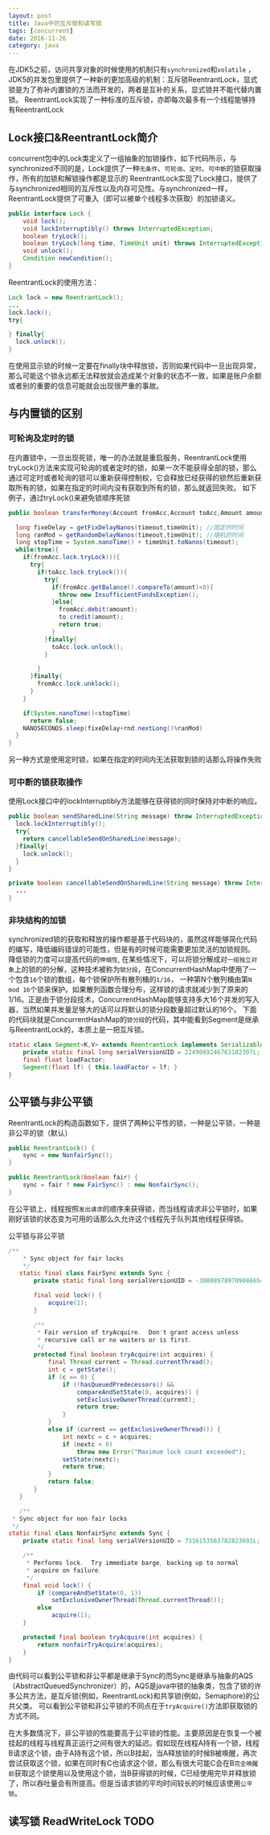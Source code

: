 ```yaml
---
layout: post
title: Java中的互斥锁和读写锁
tags: [concurrent]
date: 2016-11-26
category: java
---
```


在JDK5之前，访问共享对象的时候使用的机制只有`synchronized`和`volatile` ，JDK5的并发包里提供了一种新的更加高级的机制：互斥锁ReentrantLock，显式锁是为了弥补内置锁的方法而开发的，两者是互补的关系，显式锁并不能代替内置锁。
ReentrantLock实现了一种标准的互斥锁，亦即每次最多有一个线程能够持有ReentrantLock

## Lock接口&ReentrantLock简介
concurrent包中的Lock类定义了一组抽象的加锁操作，如下代码所示，与synchronized不同的是，Lock提供了一种`无条件`、`可轮询`、`定时`、`可中断`的锁获取操作，所有的加锁和解锁操作都是显示的
ReentrantLock实现了Lock接口，提供了与synchronized相同的互斥性以及内存可见性。与synchronized一样，ReentrantLock提供了可重入（即可以被单个线程多次获取）的加锁语义。

```java
public interface Lock {
    void lock();
    void lockInterruptibly() throws InterruptedException;
    boolean tryLock();
    boolean tryLock(long time, TimeUnit unit) throws InterruptedException;
    void unlock();
    Condition newCondition();
}

```
ReentrantLock的使用方法：

```java
Lock lock = new ReentrantLock();
...
lock.lock();
try{

} finally{
  lock.unlock();
}
```
在使用显示锁的时候一定要在finally块中释放锁，否则如果代码中一旦出现异常，那么可能这个锁永远都无法释放就会造成某个对象的状态不一致，如果是账户余额或者别的重要的信息可能就会出现很严重的事故。
<!-- more -->
## 与内置锁的区别

### 可轮询及定时的锁
在内置锁中，一旦出现死锁，唯一的办法就是重启服务，ReentrantLock使用tryLock()方法来实现可轮询的或者定时的锁，如果一次不能获得全部的锁，那么通过可定时或者轮询的锁可以重新获得控制权，它会释放已经获得的锁然后重新获取所有的锁，如果在指定的时间内没有获取到所有的锁，那么就返回失败。
如下例子，通过tryLock()来避免锁顺序死锁

```java
public boolean transferMoney(Account fromAcc,Account toAcc,Amount amount,long timeout,TimeUnit timeUnit){

  long fixeDelay = getFixDelayNanos(timeout,timeUnit); //固定的时间
  long ranMod = getRandomDelayNanos(timeout,timeUnit); //随机的时间
  long stopTime = System.nanoTime() + timeUnit.toNanos(timeout);
  while(true){
    if(fromAcc.lock.tryLock()){
      try{
        if(toAcc.lock.tryLock()){
          try{
            if(fromAcc.getBalance().compareTo(amount)<0){
              throw new InsufficientFundsException();
            }else{
              fromAcc.debit(amount);
              to.credit(amount);
              return true;
            }
          }finally{
            toAcc.lock.unlock();
          }

        }
      }finally{
        fromAcc.lock.unklock();
      }
    }

    if(System.nanoTime()<stopTime)
      return false;
    NANOSECONDS.sleep(fixeDelay+rnd.nextLong()%ranMod)  
  }
}
```
另一种方式是使用定时锁，如果在指定的时间内无法获取到锁的话那么将操作失败

### 可中断的锁获取操作
使用Lock接口中的lockInterruptibly方法能够在获得锁的同时保持对中断的响应。


```java
public boolean sendSharedLine(String message) throw InterruptedException{
  lock.lockInterruptibly();
  try{
    return cancellableSendOnSharedLine(message);
  }finally{
    lock.unlock();
  }
}

private boolean cancellableSendOnSharedLine(String message) throw InterruptedException{
  ...
}
```

### 非块结构的加锁
synchronized锁的获取和释放的操作都是基于代码块的，虽然这样能够简化代码的编写，降低编码错误的可能性，但是有的时候可能需要更加灵活的加锁规则。
降低锁的力度可以提高代码的`伸缩性`, 在某些情况下，可以将锁分解成对`一组独立对象`上的锁的的分解，这种技术被称为`锁分段`，在ConcurrentHashMap中使用了一个包含`16`个锁的数组，每个锁保护所有散列桶的`1/16`，  一种第N个散列桶由第`N mod 16`个锁来保护。如果散列函数合理分布，这样锁的请求就减少到了原来的1/16。正是由于锁分段技术，ConcurrentHashMap能够支持多大16个并发的写入器，当然如果并发量足够大的话可以将默认的锁分段数量超过默认的16个。
下面的代码块就是ConcurrentHashMap的`锁分段`的代码，其中能看到Segment是继承与ReentrantLock的，本质上是一把互斥锁。

```java
static class Segment<K,V> extends ReentrantLock implements Serializable {
    private static final long serialVersionUID = 2249069246763182397L;
    final float loadFactor;
    Segment(float lf) { this.loadFactor = lf; }
}
```
## 公平锁与非公平锁

ReentrantLock的构造函数如下，提供了两种公平性的锁，一种是公平锁，一种是非公平的锁（默认）

```java
public ReentrantLock() {
    sync = new NonfairSync();
}

public ReentrantLock(boolean fair) {
    sync = fair ? new FairSync() : new NonfairSync();
}
```

在公平锁上，线程按照`发出请求`的顺序来获得锁，而当线程请求非公平锁时，如果刚好该锁的状态变为可用的话那么久允许这个线程先于队列其他线程获得锁。

公平锁与非公平锁
```java
/**
    * Sync object for fair locks
    */
   static final class FairSync extends Sync {
       private static final long serialVersionUID = -3000897897090466540L;

       final void lock() {
           acquire(1);
       }

       /**
        * Fair version of tryAcquire.  Don't grant access unless
        * recursive call or no waiters or is first.
        */
       protected final boolean tryAcquire(int acquires) {
           final Thread current = Thread.currentThread();
           int c = getState();
           if (c == 0) {
               if (!hasQueuedPredecessors() &&
                   compareAndSetState(0, acquires)) {
                   setExclusiveOwnerThread(current);
                   return true;
               }
           }
           else if (current == getExclusiveOwnerThread()) {
               int nextc = c + acquires;
               if (nextc < 0)
                   throw new Error("Maximum lock count exceeded");
               setState(nextc);
               return true;
           }
           return false;
       }
   }

   /**
 * Sync object for non-fair locks
 */
static final class NonfairSync extends Sync {
    private static final long serialVersionUID = 7316153563782823691L;

    /**
     * Performs lock.  Try immediate barge, backing up to normal
     * acquire on failure.
     */
    final void lock() {
        if (compareAndSetState(0, 1))
            setExclusiveOwnerThread(Thread.currentThread());
        else
            acquire(1);
    }

    protected final boolean tryAcquire(int acquires) {
        return nonfairTryAcquire(acquires);
    }
}

```

由代码可以看到公平锁和非公平都是继承于Sync的而Sync是继承与抽象的AQS（AbstractQueuedSynchronizer）的，AQS是java中锁的抽象类，包含了锁的许多公共方法，是互斥锁(例如，ReentrantLock)和共享锁(例如，Semaphore)的公共父类。
可以看到公平锁和非公平锁的不同点在于`tryAcquire()`方法即获取锁的方式不同。

在大多数情况下，非公平锁的性能要高于公平锁的性能。主要原因是在恢复一个被挂起的线程与线程真正运行之间有很大的延迟。假如现在线程A持有一个锁，线程B请求这个锁，由于A持有这个锁，所以B挂起，当A释放锁的时候B被唤醒，再次尝试获取这个锁，如果在同时有C也请求这个锁，那么有很大可能C会在B`完全唤醒前`获取这个锁使用以及使用这个锁，当B获得锁的时候，C已经使用完毕并释放锁了，所以吞吐量会有所提高。但是当请求锁的平均时间较长的时候应该使用`公平锁`。

## 读写锁 ReadWriteLock TODO
